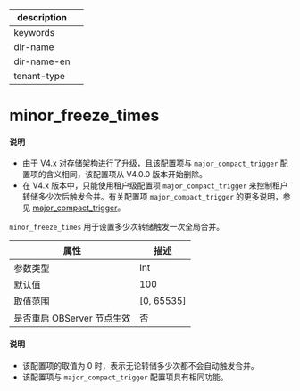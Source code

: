 |description||
|---|---|
|keywords||
|dir-name||
|dir-name-en||
|tenant-type||

# minor_freeze_times


<main id="notice" type='explain'>
<h4>说明</h4>
<ul><li>由于 V4.x 对存储架构进行了升级，且该配置项与 <code>major_compact_trigger</code> 配置项的含义相同，该配置项从 V4.0.0 版本开始删除。</li>
<li>在 V4.x 版本中，只能使用租户级配置项 <code>major_compact_trigger</code> 来控制租户转储多少次后触发合并。有关配置项 <code>major_compact_trigger</code> 的更多说明，参见 <a href="../400.tenant-level-configuration-items/1800.major_compact_trigger.md">major_compact_trigger</a>。</li></ul>
</main>

`minor_freeze_times` 用于设置多少次转储触发一次全局合并。

|      **属性**      |    **描述**    |
|------------------|--------------|
| 参数类型             | Int           |
| 默认值              | 100          |
| 取值范围             | \[0, 65535\] |
| 是否重启 OBServer 节点生效 | 否            |

<main id="notice" type='explain'>
  <h4>说明</h4>
  <ul>
  <li> 该配置项的取值为 0 时，表示无论转储多少次都不会自动触发合并。 </li>
  <li> 该配置项与 <code>major_compact_trigger</code> 配置项具有相同功能。 </li>
  </ul>
</main>
